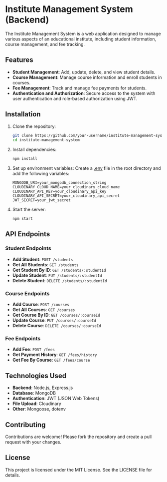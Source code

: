 # Institute Management System (Backend)

The Institute Management System is a web application designed to manage various aspects of an educational institute, including student information, course management, and fee tracking.

## Features

- **Student Management**: Add, update, delete, and view student details.
- **Course Management**: Manage course information and enroll students in courses.
- **Fee Management**: Track and manage fee payments for students.
- **Authentication and Authorization**: Secure access to the system with user authentication and role-based authorization using JWT.

## Installation

1. Clone the repository:
    ```bash
    git clone https://github.com/your-username/institute-management-system.git
    cd institute-management-system
    ```

2. Install dependencies:
    ```bash
    npm install
    ```

3. Set up environment variables:
    Create a [.env](http://_vscodecontentref_/1) file in the root directory and add the following variables:
    ```env
    MONGODB_URI=your_mongodb_connection_string
    CLOUDINARY_CLOUD_NAME=your_cloudinary_cloud_name
    CLOUDINARY_API_KEY=your_cloudinary_api_key
    CLOUDINARY_API_SECRET=your_cloudinary_api_secret
    JWT_SECRET=your_jwt_secret
    ```

4. Start the server:
    ```bash
    npm start
    ```

## API Endpoints

### Student Endpoints

- **Add Student**: `POST /students`
- **Get All Students**: `GET /students`
- **Get Student By ID**: `GET /students/:studentId`
- **Update Student**: `PUT /students/:studentId`
- **Delete Student**: `DELETE /students/:studentId`

### Course Endpoints

- **Add Course**: `POST /courses`
- **Get All Courses**: `GET /courses`
- **Get Course By ID**: `GET /courses/:courseId`
- **Update Course**: `PUT /courses/:courseId`
- **Delete Course**: `DELETE /courses/:courseId`

### Fee Endpoints

- **Add Fee**: `POST /fees`
- **Get Payment History**: `GET /fees/history`
- **Get Fee By Course**: `GET /fees/course`

## Technologies Used

- **Backend**: Node.js, Express.js
- **Database**: MongoDB
- **Authentication**: JWT (JSON Web Tokens)
- **File Upload**: Cloudinary
- **Other**: Mongoose, dotenv

## Contributing

Contributions are welcome! Please fork the repository and create a pull request with your changes.

## License

This project is licensed under the MIT License. See the LICENSE file for details.
